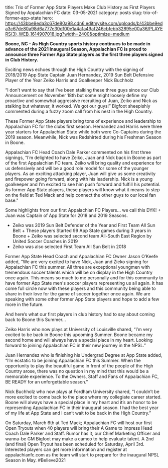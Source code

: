 title: Trio of Former App State Players Make Club History as First Players Signed by Appalachian FC
date: 03-05-2021
category: posts
slug: trio-of-former-app-state
hero: https://43bbe9eda3c67de80a98.cdn6.editmysite.com/uploads/b/43bbe9eda3c67de80a98d6a777e30df00e1a4a1a49af246cbfebb32895e00a36/PLAYERS(3)_WEB_1614907018.jpg?width=2400&optimize=medium


**Boone, NC - As High Country sports history continues to be made in advance of the 2021 Inaugural Season, Appalachian FC is proud to announce three Former App State players as the first three players signed in Club History.**

Exciting news echoes through the High Country with the signing of 2018/2019 App State Captain Juan Hernandez, 2019 Sun Belt Defensive Player of the Year Zeiko Harris and Goalkeeper Nick Buchholz 

“I don’t want to say that I’ve been stalking these three guys since our Club Announcement on November 18th but some might loosely define my proactive and somewhat aggressive recruiting of Juan, Zeiko and Nick as stalking but whatever, it worked. We got our guys!” Bigfoot sheepishly commented during a fuzzy zoom call from his nest in the High Country. 

These Former App State players bring tons of experience and leadership to Appalachian FC for the clubs first season. Hernandez and Harris were three year starters for Appalachian State while both were Co-Captains during the 2019 season. Meanwhile, Nick was Redshirted during his Freshman Season in Boone. 

Appalachian FC Head Coach Dale Parker commented on his first three signings, “I’m delighted to have Zeiko, Juan and Nick back in Boone as part of the first Appalachian FC team. Zeiko will bring quality and experience for us defensively and will be a good role model for some of the younger players. As an exciting attacking player, Juan will give us some creativity and firepower going forward, along with his leadership. Nick is a young goalkeeper and I’m excited to see him push forward and fulfill his potential. As former App State players, these players will know what it means to step on the field at Ted Mack and help connect the other guys to our local fan base." 


Some highlights from our first Appalachian FC Players… we call this DYK! + Juan was Captain of App State for 2018 and 2019 Seasons. 


+ Zeiko was 2019 Sun Belt Defender of the Year and First Team All Sun Belt + These players Started 99 App State games during 3 years in Boone + Zeiko was selected second team All-South East Region by United Soccer Coaches in 2019 
+ Zeiko was also selected First Team All Sun Belt in 2018 

Former App State Head Coach and Appalachian FC Owner Jason O’Keefe added, “We are very excited to have Nick, Juan and Zieko signing for Appalachian FC this summer. All three are exceptional youngmen with tremendous soccer talents which will be on display in the High Country once again. This means so much to me personally and for this community to have former App State men's soccer players representing us all again. It has come full circle now with these players and this community being able to share in their love for the game of soccer together once again. We are speaking with some other former App State players and hope to add a few more in the future. 

And here’s what our first players in club history had to say about coming back to Boone this Summer… 

Zeiko Harris who now plays at University of Louisville shared, “I’m very excited to be back in Boone this upcoming Summer. Boone became my second home and will always have a special place in my heart. Looking forward to joining Appalachian FC in their new journey in the NPSL.”
 
Juan Hernandez who is finishing his Undergrad Degree at App State added, “I’m ecstatic to be joining Appalachian FC this Summer. When the opportunity to play the beautiful game in front of the people of the High Country arose, there was no question in my mind that this would be a memorable experience. To the Owners, Staff and Fans of Appalachian FC, BE READY for an unforgettable season.” 

Nick Buchholz who now plays at Fordham University shared, “I couldn’t be more excited to come back to the place where my collegiate career started. Boone will always have a special place in my heart and it’s an honor to be representing Appalachian FC in their inaugural season. I had the best year of my life at App State and I can’t wait to be back in the High Country.”

On Saturday, March 6th at Ted Mack; Appalachian FC will host our first Open Tryouts when 40 players will bring their A Game to impress Head Coach Dale Parker and Staff. Rumor has it, our Chief Marketing Officer and wanna-be GM Bigfoot may make a cameo to help evaluate talent. A 2nd (and final) Open Tryout has been scheduled for Saturday, April 3rd. Interested players can get more information and register at appalachianfc.com as the team will start to prepare for the inaugural NPSL Season in May. #Believe2021

